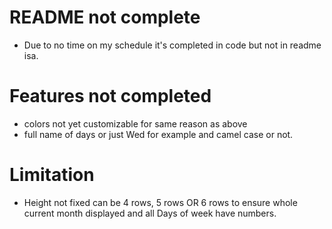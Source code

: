 # README not complete

- Due to no time on my schedule it's completed in code but not in readme isa.

# Features not completed

- colors not yet customizable for same reason as above
- full name of days or just Wed for example and camel case or not.

# Limitation

- Height not fixed can be 4 rows, 5 rows OR 6 rows to ensure whole current month displayed and all 
Days of week have numbers.

